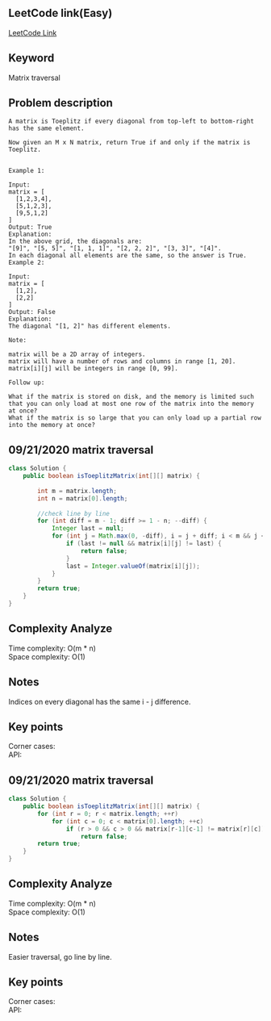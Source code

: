## LeetCode link(Easy)
[LeetCode Link](https://leetcode.com/problems/toeplitz-matrix/)
 
## Keyword
Matrix traversal

## Problem description
```
A matrix is Toeplitz if every diagonal from top-left to bottom-right has the same element.

Now given an M x N matrix, return True if and only if the matrix is Toeplitz.
 

Example 1:

Input:
matrix = [
  [1,2,3,4],
  [5,1,2,3],
  [9,5,1,2]
]
Output: True
Explanation:
In the above grid, the diagonals are:
"[9]", "[5, 5]", "[1, 1, 1]", "[2, 2, 2]", "[3, 3]", "[4]".
In each diagonal all elements are the same, so the answer is True.
Example 2:

Input:
matrix = [
  [1,2],
  [2,2]
]
Output: False
Explanation:
The diagonal "[1, 2]" has different elements.

Note:

matrix will be a 2D array of integers.
matrix will have a number of rows and columns in range [1, 20].
matrix[i][j] will be integers in range [0, 99].

Follow up:

What if the matrix is stored on disk, and the memory is limited such that you can only load at most one row of the matrix into the memory at once?
What if the matrix is so large that you can only load up a partial row into the memory at once?
```
## 09/21/2020 matrix traversal
```java
class Solution {
    public boolean isToeplitzMatrix(int[][] matrix) {
        
        int m = matrix.length;
        int n = matrix[0].length;
        
        //check line by line
        for (int diff = m - 1; diff >= 1 - n; --diff) {
            Integer last = null;
            for (int j = Math.max(0, -diff), i = j + diff; i < m && j < n;++i, ++j) {
                if (last != null && matrix[i][j] != last) {
                    return false;
                }
                last = Integer.valueOf(matrix[i][j]);
            }
        }
        return true;
    }
}
```

## Complexity Analyze
Time complexity: O(m * n)  
Space complexity: O(1)

## Notes
Indices on every diagonal has the same i - j difference.  

## Key points
Corner cases:   
API:

## 09/21/2020 matrix traversal
```java
class Solution {
    public boolean isToeplitzMatrix(int[][] matrix) {
        for (int r = 0; r < matrix.length; ++r)
            for (int c = 0; c < matrix[0].length; ++c)
                if (r > 0 && c > 0 && matrix[r-1][c-1] != matrix[r][c])
                    return false;
        return true;
    }
}
```

## Complexity Analyze
Time complexity: O(m * n)  
Space complexity: O(1)

## Notes
Easier traversal, go line by line. 

## Key points
Corner cases:   
API: